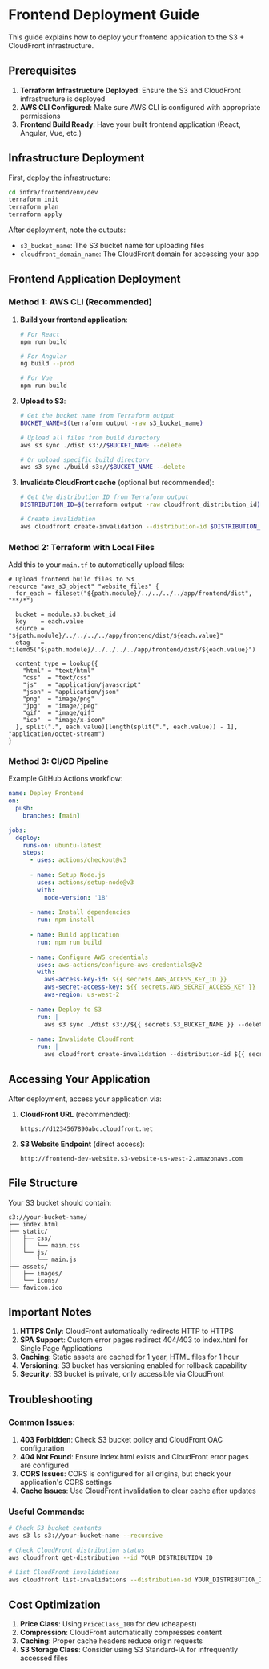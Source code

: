 # Frontend Deployment Guide

This guide explains how to deploy your frontend application to the S3 + CloudFront infrastructure.

## Prerequisites

1. **Terraform Infrastructure Deployed**: Ensure the S3 and CloudFront infrastructure is deployed
2. **AWS CLI Configured**: Make sure AWS CLI is configured with appropriate permissions
3. **Frontend Build Ready**: Have your built frontend application (React, Angular, Vue, etc.)

## Infrastructure Deployment

First, deploy the infrastructure:

```bash
cd infra/frontend/env/dev
terraform init
terraform plan
terraform apply
```

After deployment, note the outputs:
- `s3_bucket_name`: The S3 bucket name for uploading files
- `cloudfront_domain_name`: The CloudFront domain for accessing your app

## Frontend Application Deployment

### Method 1: AWS CLI (Recommended)

1. **Build your frontend application**:
   ```bash
   # For React
   npm run build
   
   # For Angular
   ng build --prod
   
   # For Vue
   npm run build
   ```

2. **Upload to S3**:
   ```bash
   # Get the bucket name from Terraform output
   BUCKET_NAME=$(terraform output -raw s3_bucket_name)
   
   # Upload all files from build directory
   aws s3 sync ./dist s3://$BUCKET_NAME --delete
   
   # Or upload specific build directory
   aws s3 sync ./build s3://$BUCKET_NAME --delete
   ```

3. **Invalidate CloudFront cache** (optional but recommended):
   ```bash
   # Get the distribution ID from Terraform output
   DISTRIBUTION_ID=$(terraform output -raw cloudfront_distribution_id)
   
   # Create invalidation
   aws cloudfront create-invalidation --distribution-id $DISTRIBUTION_ID --paths "/*"
   ```

### Method 2: Terraform with Local Files

Add this to your `main.tf` to automatically upload files:

```hcl
# Upload frontend build files to S3
resource "aws_s3_object" "website_files" {
  for_each = fileset("${path.module}/../../../../app/frontend/dist", "**/*")
  
  bucket = module.s3.bucket_id
  key    = each.value
  source = "${path.module}/../../../../app/frontend/dist/${each.value}"
  etag   = filemd5("${path.module}/../../../../app/frontend/dist/${each.value}")
  
  content_type = lookup({
    "html" = "text/html"
    "css"  = "text/css"
    "js"   = "application/javascript"
    "json" = "application/json"
    "png"  = "image/png"
    "jpg"  = "image/jpeg"
    "gif"  = "image/gif"
    "ico"  = "image/x-icon"
  }, split(".", each.value)[length(split(".", each.value)) - 1], "application/octet-stream")
}
```

### Method 3: CI/CD Pipeline

Example GitHub Actions workflow:

```yaml
name: Deploy Frontend
on:
  push:
    branches: [main]

jobs:
  deploy:
    runs-on: ubuntu-latest
    steps:
      - uses: actions/checkout@v3
      
      - name: Setup Node.js
        uses: actions/setup-node@v3
        with:
          node-version: '18'
          
      - name: Install dependencies
        run: npm install
        
      - name: Build application
        run: npm run build
        
      - name: Configure AWS credentials
        uses: aws-actions/configure-aws-credentials@v2
        with:
          aws-access-key-id: ${{ secrets.AWS_ACCESS_KEY_ID }}
          aws-secret-access-key: ${{ secrets.AWS_SECRET_ACCESS_KEY }}
          aws-region: us-west-2
          
      - name: Deploy to S3
        run: |
          aws s3 sync ./dist s3://${{ secrets.S3_BUCKET_NAME }} --delete
          
      - name: Invalidate CloudFront
        run: |
          aws cloudfront create-invalidation --distribution-id ${{ secrets.CLOUDFRONT_DISTRIBUTION_ID }} --paths "/*"
```

## Accessing Your Application

After deployment, access your application via:

1. **CloudFront URL** (recommended):
   ```
   https://d1234567890abc.cloudfront.net
   ```

2. **S3 Website Endpoint** (direct access):
   ```
   http://frontend-dev-website.s3-website-us-west-2.amazonaws.com
   ```

## File Structure

Your S3 bucket should contain:
```
s3://your-bucket-name/
├── index.html
├── static/
│   ├── css/
│   │   └── main.css
│   └── js/
│       └── main.js
├── assets/
│   ├── images/
│   └── icons/
└── favicon.ico
```

## Important Notes

1. **HTTPS Only**: CloudFront automatically redirects HTTP to HTTPS
2. **SPA Support**: Custom error pages redirect 404/403 to index.html for Single Page Applications
3. **Caching**: Static assets are cached for 1 year, HTML files for 1 hour
4. **Versioning**: S3 bucket has versioning enabled for rollback capability
5. **Security**: S3 bucket is private, only accessible via CloudFront

## Troubleshooting

### Common Issues:

1. **403 Forbidden**: Check S3 bucket policy and CloudFront OAC configuration
2. **404 Not Found**: Ensure index.html exists and CloudFront error pages are configured
3. **CORS Issues**: CORS is configured for all origins, but check your application's CORS settings
4. **Cache Issues**: Use CloudFront invalidation to clear cache after updates

### Useful Commands:

```bash
# Check S3 bucket contents
aws s3 ls s3://your-bucket-name --recursive

# Check CloudFront distribution status
aws cloudfront get-distribution --id YOUR_DISTRIBUTION_ID

# List CloudFront invalidations
aws cloudfront list-invalidations --distribution-id YOUR_DISTRIBUTION_ID
```

## Cost Optimization

1. **Price Class**: Using `PriceClass_100` for dev (cheapest)
2. **Compression**: CloudFront automatically compresses content
3. **Caching**: Proper cache headers reduce origin requests
4. **S3 Storage Class**: Consider using S3 Standard-IA for infrequently accessed files
